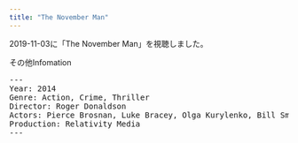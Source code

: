 ```yaml
---
title: "The November Man"
---
```

2019-11-03に「The November Man」を視聴しました。

その他Infomation
<pre>
---
Year: 2014
Genre: Action, Crime, Thriller
Director: Roger Donaldson
Actors: Pierce Brosnan, Luke Bracey, Olga Kurylenko, Bill Smitrovich
Production: Relativity Media
---
</pre>